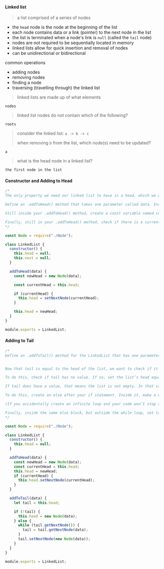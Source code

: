 #### Linked list

> a list comprised of a series of nodes

- the `head` node is the node at the beginning of the list
- each node contains data or a link (pointer) to the next node in the list
- the list is terminated when a node's link is `null` (called the `tail` node)
- nodes are not required to be sequentially located in memory
- linked lists allow for quick insertion and removal of nodes
- can be unidirectional or bidirectional

common operations

- adding nodes
- removing nodes
- finding a node
- traversing (travelling through) the linked list

> linked lists are made up of what elements

`nodes`

> linked list nodes do not contain which of the following?

`roots`

> consider the linked list: `a -> b -> c`
>
> when removing `b` from the list, which node(s) need to be updated?

`a`

> what is the head node in a linked list?

`the first node in the list`

#### Constructor and Adding to Head

```js
/*
The only property we need our linked list to have is a head, which we will add in our constructor. Inside the LinkedList class, define the constructor. It should take no parameters, and should set the list’s head to null.

Define an .addToHead() method that takes one parameter called data. Inside the method, create a Node const variable named newHead, and pass data as an argument.

Still inside your .addToHead() method, create a const variable named currentHead, and set it equal to the list’s head. Then change the list’s head to equal newHead.

Finally, still in your .addToHead() method, check if there is a current head to the list. If there is, set the list’s head’s next node to currentHead.
*/

const Node = require("./Node");

class LinkedList {
  constructor() {
    this.head = null;
    this.next = null;
  }

  addToHead(data) {
    const newHead = new Node(data);

    const currentHead = this.head;

    if (currentHead) {
      this.head = setNextNode(currentHead);
    }

    this.head = newHead;
  }
}

module.exports = LinkedList;
```

#### Adding to Tail

```js
/*
Define an .addToTail() method for the LinkedList that has one parameter called data. Create a variable named tail, and set it equal to the list’s head. tail is going to change throughout the method, so make it a let variable.


Now that tail is equal to the head of the list, we want to check if it has any value. If tail has no value, then that means the list was empty, and we will be creating the head and tail with the data passed in.

To do this, check if tail has no value. If so, set the list’s head equal to a new Node that takes data as an argument.

If tail does have a value, that means the list is not empty. In that case, we want to iterate through the list until we find the end, so we can add tail to the end of the list.

To do this, create an else after your if statement. Inside it, make a while loop that runs while tail has a next node. Inside the loop, set tail equal to its next node.

(If you accidentally create an infinite loop and your code won’t stop running, you can reload the page to stop it.)

Finally, inside the same else block, but outside the while loop, set tail‘s next node equal to a new Node that takes data as an argument.
*/

const Node = require("./Node");

class LinkedList {
  constructor() {
    this.head = null;
  }

  addToHead(data) {
    const newHead = new Node(data);
    const currentHead = this.head;
    this.head = newHead;
    if (currentHead) {
      this.head.setNextNode(currentHead);
    }
  }

  addToTail(data) {
    let tail = this.head;

    if (!tail) {
      this.head = new Node(data);
    } else {
      while (tail.getNextNode()) {
        tail = tail.getNextNode(data);
      }
      tail.setNextNode(new Node(data));
    }
  }
}

module.exports = LinkedList;
```
